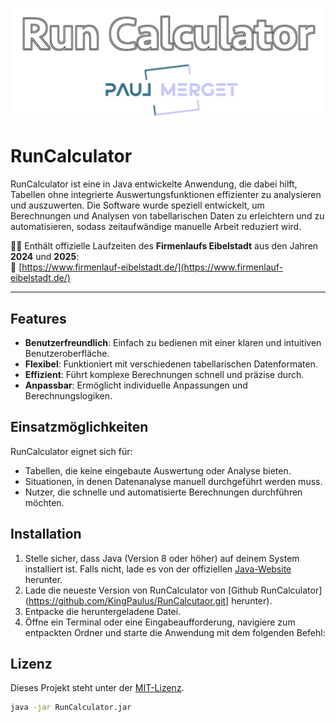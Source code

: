 ![RunCalculator Banner](img/RunCalculator.png)
<!-- Ersetze den Link oben durch dein eigenes Bild (z. B. GitHub-Repo-URL oder lokalen Pfad im Projekt) -->

# RunCalculator

RunCalculator ist eine in Java entwickelte Anwendung, die dabei hilft, Tabellen ohne integrierte Auswertungsfunktionen effizienter zu analysieren und auszuwerten. Die Software wurde speziell entwickelt, um Berechnungen und Analysen von tabellarischen Daten zu erleichtern und zu automatisieren, sodass zeitaufwändige manuelle Arbeit reduziert wird.

🏃‍♀️ Enthält offizielle Laufzeiten des **Firmenlaufs Eibelstadt** aus den Jahren **2024** und **2025**:  
🔗 [https://www.firmenlauf-eibelstadt.de/](https://www.firmenlauf-eibelstadt.de/)

---

## Features

- **Benutzerfreundlich**: Einfach zu bedienen mit einer klaren und intuitiven Benutzeroberfläche.
- **Flexibel**: Funktioniert mit verschiedenen tabellarischen Datenformaten.
- **Effizient**: Führt komplexe Berechnungen schnell und präzise durch.
- **Anpassbar**: Ermöglicht individuelle Anpassungen und Berechnungslogiken.

## Einsatzmöglichkeiten

RunCalculator eignet sich für:
- Tabellen, die keine eingebaute Auswertung oder Analyse bieten.
- Situationen, in denen Datenanalyse manuell durchgeführt werden muss.
- Nutzer, die schnelle und automatisierte Berechnungen durchführen möchten.

## Installation

1. Stelle sicher, dass Java (Version 8 oder höher) auf deinem System installiert ist. Falls nicht, lade es von der offiziellen [Java-Website](https://www.java.com) herunter.
2. Lade die neueste Version von RunCalculator von [Github RunCalculator](https://github.com/KingPaulus/RunCalcutaor.git] herunter).
3. Entpacke die heruntergeladene Datei.
4. Öffne ein Terminal oder eine Eingabeaufforderung, navigiere zum entpackten Ordner und starte die Anwendung mit dem folgenden Befehl:

## Lizenz

Dieses Projekt steht unter der [MIT-Lizenz](LICENSE).

```bash
java -jar RunCalculator.jar

